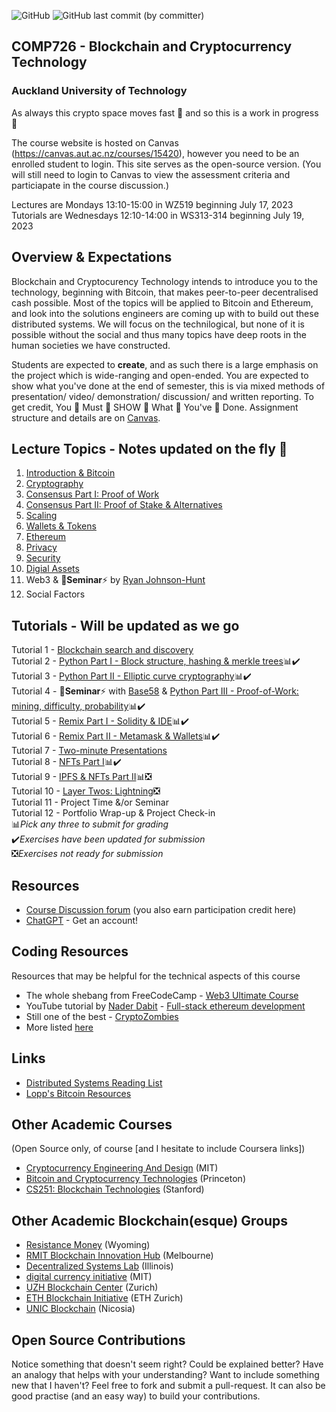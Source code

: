 ![GitHub](https://img.shields.io/github/license/millecodex/COMP726) ![GitHub last commit (by committer)](https://img.shields.io/github/last-commit/millecodex/comp726)



## COMP726 - Blockchain and Cryptocurrency Technology
### Auckland University of Technology

As always this crypto space moves fast :rocket: and so this is a work in progress 🚧

The course website is hosted on Canvas (https://canvas.aut.ac.nz/courses/15420), however you need to be an enrolled student to login. This site serves as the open-source version. (You will still need to login to Canvas to view the assessment criteria and particiapate in the course discussion.) 

Lectures are Mondays 13:10-15:00 in WZ519 beginning July 17, 2023\
Tutorials are Wednesdays 12:10-14:00 in WS313-314 beginning July 19, 2023

## Overview & Expectations
Blockchain and Cryptocurency Technology intends to introduce you to the technology, beginning with Bitcoin, that makes peer-to-peer decentralised cash possible. Most of the topics will be applied to Bitcoin and Ethereum, and look into the solutions engineers are coming up with to build out these distributed systems. We will focus on the technilogical, but none of it is possible without the social and thus many topics have deep roots in the human societies we have constructed.

Students are expected to **create**, and as such there is a large emphasis on the project which is wide-ranging and open-ended. You are expected to show what you've done at the end of semester, this is via mixed methods of presentation/ video/ demonstration/ discussion/ and written reporting. To get credit, You 👏 Must 👏 SHOW 👏 What 👏 You've 👏 Done. Assignment structure and details are on [Canvas](https://canvas.aut.ac.nz/courses/15420/assignments).

## Lecture Topics - Notes updated on the fly 🏃
1. [Introduction & Bitcoin](lectures/1-bitcoin.md)
2. [Cryptography](lectures/2-cryptography.md)
3. [Consensus Part I: Proof of Work](lectures/3-consensus-pow.md)
4. [Consensus Part II: Proof of Stake & Alternatives](lectures/4-consensus-pos.md)
5. [Scaling](lectures/5-scaling.md)
6. [Wallets & Tokens](lectures/6-wallets.md)
7. [Ethereum](lectures/7-ethereum.md) 
8. [Privacy](lectures/8-privacy.md)
9. [Security](lectures/9-security.md)
10. [Digial Assets](lectures/10-digital-assets.md)
11. Web3 & 🚀**Seminar**⚡ by [Ryan Johnson-Hunt](https://linktr.ee/ryanjohnsonhunt)
12. Social Factors

## Tutorials - Will be updated as we go
Tutorial  1 - [Blockchain search and discovery](tutorials/blockchain_search.md)\
Tutorial  2 - [Python Part I - Block structure, hashing & merkle trees](tutorials/python_blocks.ipynb)📊✔️\
Tutorial  3 - [Python Part II - Elliptic curve cryptography](tutorials/python_ECC.ipynb)📊✔️\
Tutorial  4 - 🚀**Seminar**⚡ with [Base58](https://base58.info/) & [Python Part III - Proof-of-Work: mining, difficulty, probability](tutorials/python_PoW.ipynb)📊✔️\
Tutorial  5 - [Remix Part I - Solidity & IDE](tutorials/remix_1.md)📊✔️\
Tutorial  6 - [Remix Part II - Metamask & Wallets](tutorials/remix_2.md)📊✔️\
Tutorial  7 - [Two-minute Presentations](tutorials/presentation_checkpoint.md)\
Tutorial  8 - [NFTs Part I](tutorials/nft_1.md)📊✔️\
Tutorial  9 - [IPFS & NFTs Part II](tutorials/nft_2.md)📊❎\
Tutorial 10 - [Layer Twos: Lightning](tutorials/lightning.md)❎\
Tutorial 11 - Project Time &/or Seminar\
Tutorial 12 - Portfolio Wrap-up & Project Check-in\
📊*Pick any three to submit for grading*\
✔️*Exercises have been updated for submission*\
❎*Exercises not ready for submission*
## Resources
* [Course Discussion forum](https://canvas.aut.ac.nz/courses/15420/discussion_topics) (you also earn participation credit here)
* [ChatGPT](https://chat.openai.com/auth/login) - Get an account!

## Coding Resources
Resources that may be helpful for the technical aspects of this course

* The whole shebang from FreeCodeCamp - [Web3 Ultimate Course](https://github.com/smartcontractkit/full-blockchain-solidity-course-js)
* YouTube tutorial by [Nader Dabit](https://github.com/dabit3/full-stack-ethereum) - [Full-stack ethereum development](https://www.youtube.com/watchv=a0osIaAOFSE&ab_channel=NaderDabit)
* Still one of the best - [CryptoZombies](https://cryptozombies.io/)
* More listed [here](https://github.com/millecodex/COMP726/blob/master/tutorials/remix_1.md#developer-learning-tools--resources)

## Links
* [Distributed Systems Reading List](https://github.com/theanalyst/awesome-distributed-systems)
* [Lopp's Bitcoin Resources](https://www.lopp.net/bitcoin-information.html)

## Other Academic Courses
(Open Source only, of course [and I hesitate to include Coursera links])
* [Cryptocurrency Engineering And Design](https://ocw.mit.edu/courses/mas-s62-cryptocurrency-engineering-and-design-spring-2018/) (MIT)
* [Bitcoin and Cryptocurrency Technologies](https://bitcoinbook.cs.princeton.edu/) (Princeton)
* [CS251: Blockchain Technologies](https://cs251.stanford.edu/syllabus.html) (Stanford)

## Other Academic Blockchain(esque) Groups
* [Resistance Money](https://www.resistance.money/) (Wyoming)
* [RMIT Blockchain Innovation Hub](https://rmitblockchain.io/) (Melbourne)
* [Decentralized Systems Lab](https://decentralize.ece.illinois.edu/) (Illinois)
* [digital currency initiative](https://dci.mit.edu/) (MIT)
* [UZH Blockchain Center](https://www.blockchain.uzh.ch/) (Zurich)
* [ETH Blockchain Initiative](https://blockchain.ethz.ch/) (ETH Zurich)
* [UNIC Blockchain](https://www.unic.ac.cy/blockchain/) (Nicosia)

## Open Source Contributions
Notice something that doesn't seem right? Could be explained better? Have an analogy that helps with your understanding? Want to include something new that I haven't? Feel free to fork and submit a pull-request. It can also be good practise (and an easy way) to build your contributions.
